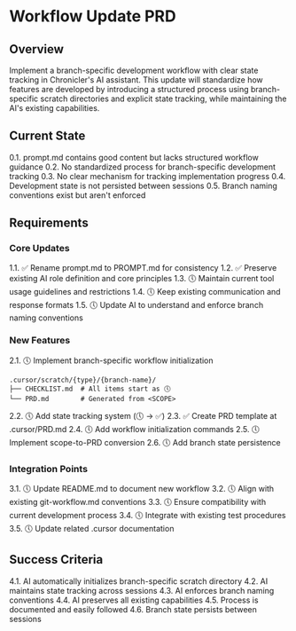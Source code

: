 # Workflow Update PRD

## Overview
Implement a branch-specific development workflow with clear state tracking in Chronicler's AI assistant. This update will standardize how features are developed by introducing a structured process using branch-specific scratch directories and explicit state tracking, while maintaining the AI's existing capabilities.

## Current State
0.1. prompt.md contains good content but lacks structured workflow guidance
0.2. No standardized process for branch-specific development tracking
0.3. No clear mechanism for tracking implementation progress
0.4. Development state is not persisted between sessions
0.5. Branch naming conventions exist but aren't enforced

## Requirements

### Core Updates
1.1. ✅ Rename prompt.md to PROMPT.md for consistency
1.2. ✅ Preserve existing AI role definition and core principles
1.3. 🕔 Maintain current tool usage guidelines and restrictions
1.4. 🕔 Keep existing communication and response formats
1.5. 🕔 Update AI to understand and enforce branch naming conventions

### New Features
2.1. 🕔 Implement branch-specific workflow initialization
  ```
  .cursor/scratch/{type}/{branch-name}/
  ├── CHECKLIST.md  # All items start as 🕔
  └── PRD.md        # Generated from <SCOPE>
  ```
2.2. 🕔 Add state tracking system (🕔 -> ✅)
2.3. ✅ Create PRD template at .cursor/PRD.md
2.4. 🕔 Add workflow initialization commands
2.5. 🕔 Implement scope-to-PRD conversion
2.6. 🕔 Add branch state persistence

### Integration Points
3.1. 🕔 Update README.md to document new workflow
3.2. 🕔 Align with existing git-workflow.md conventions
3.3. 🕔 Ensure compatibility with current development process
3.4. 🕔 Integrate with existing test procedures
3.5. 🕔 Update related .cursor documentation

## Success Criteria
4.1. AI automatically initializes branch-specific scratch directory
4.2. AI maintains state tracking across sessions
4.3. AI enforces branch naming conventions
4.4. AI preserves all existing capabilities
4.5. Process is documented and easily followed
4.6. Branch state persists between sessions
